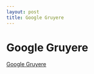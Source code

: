 ```yaml
---
layout: post
title: Google Gruyere
---
```


# Google Gruyere

[Google Gruyere](http://google-gruyere.appspot.com/)

